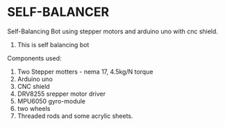 # SELF-BALANCER
Self-Balancing Bot using stepper motors and arduino uno with cnc shield.
1. This is self balancing bot

Components used:
1. Two Stepper motters - nema 17, 4.5kg/N torque
2. Arduino uno
3. CNC shield
4. DRV8255 srepper motor driver
5. MPU6050 gyro-module
6. two wheels
7. Threaded rods and some acrylic sheets.

